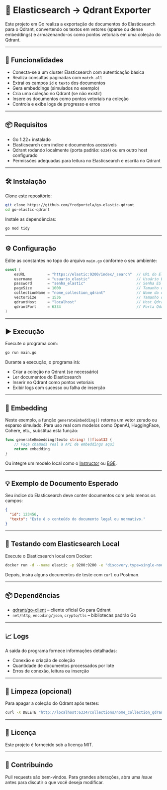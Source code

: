 
# 🔁 Elasticsearch → Qdrant Exporter

Este projeto em Go realiza a exportação de documentos do Elasticsearch para o Qdrant, convertendo os textos em vetores (sparse ou dense embeddings) e armazenando-os como pontos vetoriais em uma coleção do Qdrant.

---

## 🧩 Funcionalidades

- Conecta-se a um cluster Elasticsearch com autenticação básica
- Realiza consultas paginadas com `match_all`
- Extrai os campos `id` e `texto` dos documentos
- Gera embeddings (simulados no exemplo)
- Cria uma coleção no Qdrant (se não existir)
- Insere os documentos como pontos vetoriais na coleção
- Controla e exibe logs de progresso e erros

---

## 📦 Requisitos

- Go 1.22+ instalado
- Elasticsearch com índice e documentos acessíveis
- Qdrant rodando localmente (porta padrão: `6334`) ou em outro host configurado
- Permissões adequadas para leitura no Elasticsearch e escrita no Qdrant

---

## 🛠️ Instalação

Clone este repositório:

```bash
git clone https://github.com/fredportela/go-elastic-qdrant
cd go-elastic-qdrant
```

Instale as dependências:

```bash
go mod tidy
```

---

## ⚙️ Configuração

Edite as constantes no topo do arquivo `main.go` conforme o seu ambiente:

```go
const (
    esURL          = "https://elastic:9200/index/_search"  // URL do Elasticsearch
    username       = "usuario_elastic"                     // Usuário ES
    password       = "senha_elastic"                       // Senha ES
    pageSize       = 1000                                  // Tamanho dos lotes de busca
    collectionName = "nome_collection_qdrant"              // Nome da coleção Qdrant
    vectorSize     = 1536                                  // Tamanho dos embeddings
    qdrantHost     = "localhost"                           // Host Qdrant
    qdrantPort     = 6334                                  // Porta Qdrant
)
```

---

## ▶️ Execução

Execute o programa com:

```bash
go run main.go
```

Durante a execução, o programa irá:

- Criar a coleção no Qdrant (se necessário)
- Ler documentos do Elasticsearch
- Inserir no Qdrant como pontos vetoriais
- Exibir logs com sucesso ou falha de inserção

---

## 🧠 Embedding

Neste exemplo, a função `generateEmbedding()` retorna um vetor zerado ou esparso simulado. Para uso real com modelos como OpenAI, HuggingFace, Cohere, etc., substitua esta função:

```go
func generateEmbedding(texto string) []float32 {
    // Faça chamada real à API de embeddings aqui
    return embedding
}
```

Ou integre um modelo local como o [Instructor](https://github.com/jina-ai/instructor) ou [BGE](https://huggingface.co/BAAI/bge-small-en).

---

## 💡 Exemplo de Documento Esperado

Seu índice do Elasticsearch deve conter documentos com pelo menos os campos:

```json
{
  "id": 123456,
  "texto": "Este é o conteúdo do documento legal ou normativo."
}
```

---

## 🧪 Testando com Elasticsearch Local

Execute o Elasticsearch local com Docker:

```bash
docker run -d --name elastic -p 9200:9200 -e "discovery.type=single-node" -e "xpack.security.enabled=false" elasticsearch:8.13.4
```

Depois, insira alguns documentos de teste com `curl` ou Postman.

---

## 📦 Dependências

- [qdrant/go-client](https://github.com/qdrant/go-client) – cliente oficial Go para Qdrant
- `net/http`, `encoding/json`, `crypto/tls` – bibliotecas padrão Go

---

## 📈 Logs

A saída do programa fornece informações detalhadas:

- Conexão e criação de coleção
- Quantidade de documentos processados por lote
- Erros de conexão, leitura ou inserção

---

## 🧹 Limpeza (opcional)

Para apagar a coleção do Qdrant após testes:

```bash
curl -X DELETE "http://localhost:6334/collections/nome_collection_qdrant"
```

---

## 📄 Licença

Este projeto é fornecido sob a licença MIT.

---

## 🤝 Contribuindo

Pull requests são bem-vindos. Para grandes alterações, abra uma *issue* antes para discutir o que você deseja modificar.
